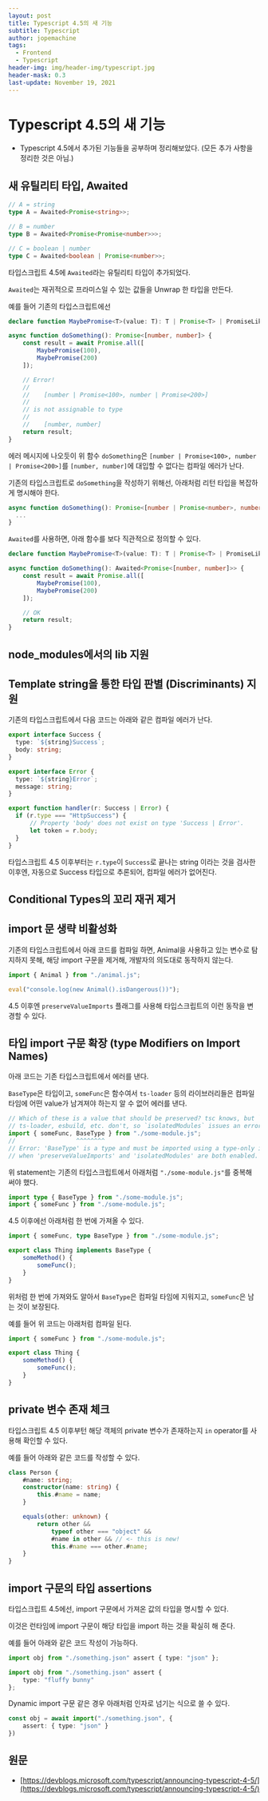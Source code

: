 ```yaml
---
layout: post
title: Typescript 4.5의 새 기능
subtitle: Typescript
author: jopemachine
tags:
  - Frontend
  - Typescript
header-img: img/header-img/typescript.jpg
header-mask: 0.3
last-update: November 19, 2021
---
```


# Typescript 4.5의 새 기능

- Typescript 4.5에서 추가된 기능들을 공부하며 정리해보았다. (모든 추가 사항을 정리한 것은 아님.)

## 새 유틸리티 타입, Awaited

```ts
// A = string
type A = Awaited<Promise<string>>;

// B = number
type B = Awaited<Promise<Promise<number>>>;

// C = boolean | number
type C = Awaited<boolean | Promise<number>>;
```

타입스크립트 4.5에 `Awaited`라는 유틸리티 타입이 추가되었다.

`Awaited`는 재귀적으로 프라미스일 수 있는 값들을 Unwrap 한 타입을 만든다.

예를 들어 기존의 타입스크립트에선 

```ts
declare function MaybePromise<T>(value: T): T | Promise<T> | PromiseLike<T>;

async function doSomething(): Promise<[number, number]> {
    const result = await Promise.all([
        MaybePromise(100),
        MaybePromise(200)
    ]);

    // Error!
    //
    //    [number | Promise<100>, number | Promise<200>]
    //
    // is not assignable to type
    //
    //    [number, number]
    return result;
}
```

에러 메시지에 나오듯이 위 함수 `doSomething`은 `[number | Promise<100>, number | Promise<200>]`를 `[number, number]`에 대입할 수 없다는 컴파일 에러가 난다.

기존의 타입스크립트로 `doSomething`을 작성하기 위해선, 아래처럼 리턴 타입을 복잡하게 명시해야 한다.

```ts
async function doSomething(): Promise<[number | Promise<number>, number | Promise<number>]> {
  ...
}
```

`Awaited`를 사용하면, 아래 함수를 보다 직관적으로 정의할 수 있다.

```ts
declare function MaybePromise<T>(value: T): T | Promise<T> | PromiseLike<T>;

async function doSomething(): Awaited<Promise<[number, number]>> {
    const result = await Promise.all([
        MaybePromise(100),
        MaybePromise(200)
    ]);

    // OK
    return result;
}
```

## node_modules에서의 lib 지원

## Template string을 통한 타입 판별 (Discriminants) 지원

기존의 타입스크립트에서 다음 코드는 아래와 같은 컴파일 에러가 난다.

```ts
export interface Success {
  type: `${string}Success`;
  body: string;
}

export interface Error {
  type: `${string}Error`;
  message: string;
}

export function handler(r: Success | Error) {
  if (r.type === "HttpSuccess") {
      // Property 'body' does not exist on type 'Success | Error'.
      let token = r.body;
  }
}
```

타입스크립트 4.5 이후부터는 `r.type`이 `Success`로 끝나는 string 이라는 것을 검사한 이후엔, 자동으로 Success 타입으로 추론되어, 컴파일 에러가 없어진다.

## Conditional Types의 꼬리 재귀 제거

## import 문 생략 비활성화

기존의 타입스크립트에서 아래 코드를 컴파일 하면, Animal을 사용하고 있는 변수로 탐지하지 못해, 해당 import 구문을 제거해, 개발자의 의도대로 동작하지 않는다.

```ts
import { Animal } from "./animal.js";

eval("console.log(new Animal().isDangerous())");
```

4.5 이후엔 `preserveValueImports` 플래그를 사용해 타입스크립트의 이런 동작을 변경할 수 있다.

## 타입 import 구문 확장 (type Modifiers on Import Names)

아래 코드는 기존 타입스크립트에서 에러를 낸다.

`BaseType`은 타입이고, `someFunc`은 함수여서 `ts-loader` 등의 라이브러리들은 컴파일 타임에 어떤 value가 남겨져야 하는지 알 수 없어 에러를 낸다.

```ts
// Which of these is a value that should be preserved? tsc knows, but `ts.transpileModule`,
// ts-loader, esbuild, etc. don't, so `isolatedModules` issues an error.
import { someFunc, BaseType } from "./some-module.js";
//                 ^^^^^^^^
// Error: 'BaseType' is a type and must be imported using a type-only import
// when 'preserveValueImports' and 'isolatedModules' are both enabled.```
```

위 statement는 기존의 타입스크립트에서 아래처럼 `"./some-module.js"`를 중복해 써야 했다.

```ts
import type { BaseType } from "./some-module.js";
import { someFunc } from "./some-module.js";
```

4.5 이후에선 아래처럼 한 번에 가져올 수 있다.

```ts
import { someFunc, type BaseType } from "./some-module.js";

export class Thing implements BaseType {
    someMethod() {
        someFunc();
    }
}
```

위처럼 한 번에 가져와도 알아서 `BaseType`은 컴파일 타임에 지워지고, `someFunc`은 남는 것이 보장된다.

예를 들어 위 코드는 아래처럼 컴파일 된다.

```js
import { someFunc } from "./some-module.js";

export class Thing {
    someMethod() {
        someFunc();
    }
}
```

## private 변수 존재 체크

타입스크립트 4.5 이후부턴 해당 객체의 private 변수가 존재하는지 `in` operator를 사용해 확인할 수 있다.

예를 들어 아래와 같은 코드를 작성할 수 있다.

```ts
class Person {
    #name: string;
    constructor(name: string) {
        this.#name = name;
    }

    equals(other: unknown) {
        return other &&
            typeof other === "object" &&
            #name in other && // <- this is new!
            this.#name === other.#name;
    }
}
```

## import 구문의 타입 assertions

타입스크립트 4.5에선, import 구문에서 가져온 값의 타입을 명시할 수 있다.

이것은 런타임에 import 구문이 해당 타입을 import 하는 것을 확실히 해 준다.

예를 들어 아래와 같은 코드 작성이 가능하다.

```ts
import obj from "./something.json" assert { type: "json" };
```

```ts
import obj from "./something.json" assert {
    type: "fluffy bunny"
};
```

Dynamic import 구문 같은 경우 아래처럼 인자로 넘기는 식으로 쓸 수 있다.

```ts
const obj = await import("./something.json", {
    assert: { type: "json" }
})
```

<!-- ## const assertion 관련 JSDoc 지원 보강

객체의 불변성을 보장하기 위해 아래처럼 `as const`를 사용하면 객체의 모든 프로퍼티가 readonly가 된다.

```ts
// type is { prop: string }
let a = { prop: "hello" };

// type is { readonly prop: "hello" }
let b = { prop: "hello" } as const;
```

타입스크립트 4.5 이후부턴 JSDoc 타입 선언에 아래와 같이 추가된다.

```js
// type is { prop: string }
let a = { prop: "hello" };

// type is { readonly prop: "hello" }
let b = /** @type {const} */ ({ prop: "hello" });
``` -->

## 원문

- [https://devblogs.microsoft.com/typescript/announcing-typescript-4-5/](https://devblogs.microsoft.com/typescript/announcing-typescript-4-5/)
